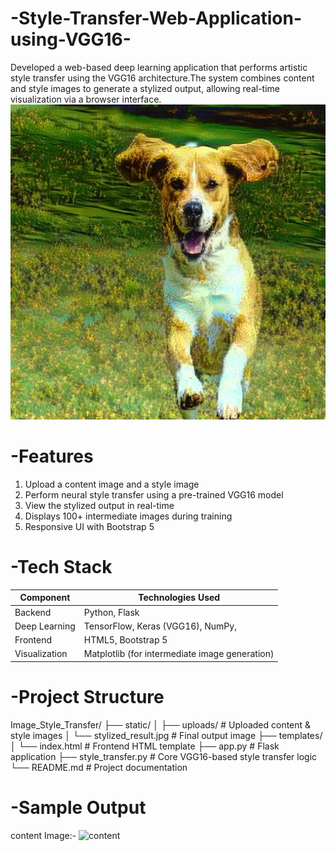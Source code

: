 # -Style-Transfer-Web-Application-using-VGG16-
Developed a web-based deep learning application that performs artistic style transfer using the VGG16 architecture.The system combines content and style images to generate a stylized output, allowing real-time visualization via a browser interface. 
![Stylized Result](https://github.com/Agastya122/-Style-Transfer-Web-Application-using-VGG16-/raw/main/stylized_result.jpg)


# -Features
1. Upload a content image and a style image
2. Perform neural style transfer using a pre-trained VGG16 model
3. View the stylized output in real-time
4. Displays 100+ intermediate images during training
5. Responsive UI with Bootstrap 5

# -Tech Stack
| Component         | Technologies Used                              |
| ----------------- | ---------------------------------------------- |
| Backend           | Python, Flask                                  |
| Deep Learning     | TensorFlow, Keras (VGG16), NumPy,              |
| Frontend          | HTML5, Bootstrap 5                             |
| Visualization     | Matplotlib (for intermediate image generation) |

# -Project Structure
Image_Style_Transfer/
├── static/
│   ├── uploads/               # Uploaded content & style images
│   └── stylized_result.jpg    # Final output image
├── templates/
│   └── index.html             # Frontend HTML template
├── app.py                     # Flask application
├── style_transfer.py          # Core VGG16-based style transfer logic
└── README.md                  # Project documentation

# -Sample Output
content Image:-
![content]([https://github.com/Agastya122/-Style-Transfer-Web-Application-using-VGG16-/raw/main/stylized_result.jpg](https://github.com/Agastya122/-Style-Transfer-Web-Application-using-VGG16-/edit/main/README.md))



